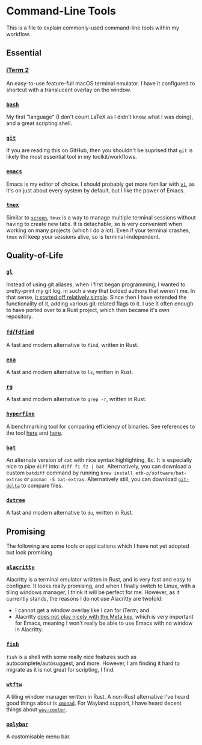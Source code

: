 # Command-Line Tools

This is a file to explain commonly-used command-line tools within my workflow.

## Essential

### [iTerm 2](https://github.com/gnachman/iTerm2)
An easy-to-use feature-full macOS terminal emulator.  I have it configured to shortcut with a translucent overlay on the window.

### [`bash`](https://git.savannah.gnu.org/cgit/bash.git)
My first "language" (I don't count LaTeX as I didn't know what I was doing), and a great scripting shell.

### [`git`](https://git.kernel.org/pub/scm/git/git.git)
If you are reading this on GitHub, then you shouldn't be suprised that `git` is likely the most essential tool in my toolkit/workflows.

### [`emacs`](https://git.savannah.gnu.org/git/emacs.git/)
Emacs is my editor of choice.  I should probably get more familiar with [`vi`](http://ex-vi.cvs.sourceforge.net/ex-vi/ex-vi/), as it's on just about every system by default, but I like the power of Emacs.

### [`tmux`](https://github.com/tmux/tmux)
Similar to [`screen`](https://git.savannah.gnu.org/git/screen.git), `tmux` is a way to manage multiple terminal sessions without having to create new tabs.  It is detachable, so is very convenient when working on many projects (which I do a lot).  Even if your terminal crashes, `tmux` will keep your sessions alive, so is terminal-independent.

## Quality-of-Life

### [`gl`](https://github.com/jakewilliami/gl)
Instead of using git aliases, when I first began programming, I wanted to pretty-print my git log, in such a way that bolded authors that weren't me.  In that sense, [it started off relatively simple](https://github.com/jakewilliami/scripts/blob/98a327a088bc132e4418e3010b228e5f42ffff9c/bash/gl).  Since then I have extended the functionality of it, adding various git-related flags to it.  I use it often enough to have ported over to a Rust project, which then became it's own repository.

### [`fd`/`fdfind`](https://github.com/sharkdp/fd)
A fast and modern alternative to `find`, written in Rust.

### [`exa`](https://github.com/ogham/exa)
A fast and modern alternative to `ls`, written in Rust.

### [`rg`](https://github.com/BurntSushi/ripgrep)
A fast and modern alternative to `grep -r`, written in Rust.

### [`hyperfine`](https://github.com/sharkdp/hyperfine)
A benchmarking tool for comparing efficiency of binaries.  See references to the tool [here](./readme.md) and [here](../julia/Other/advent_of_code/2021/readme.md).

### [`bat`](https://github.com/sharkdp/bat)
An alternate version of `cat` with nice syntax highlighting, &c.  It is especially nice to pipe `diff` into: `diff f1 f2 | bat`.  Alternatively, you can download a custom `batdiff` command by running `brew install eth-p/software/bat-extras` or `pacman -S bat-extras`.  Alternatively still, you can download [`git-delta`](https://github.com/dandavison/delta) to compare files.

### [`dutree`](https://github.com/nachoparker/dutree)
A fast and modern alternative to `du`, written in Rust.

## Promising

The following are some tools or applications which I have not yet adopted but look promising

### [`alacritty`](https://github.com/jwilm/alacritty)
Alacritty is a terminal emulator wriitten in Rust, and is very fast and easy to configure.  It looks really promising, and when I finally switch to Linux, with a tiling windows manager, I think it will be perfect for me.  However, as it currently stands, the reasons I do not use Alacritty are twofold:
  - I cannot get a window overlay like I can for iTerm; and
  - Alacritty [does not play nicely with the Meta key](https://github.com/alacritty/alacritty/issues/62), which is very important for Emacs, meaning I won't really be able to use Emacs with no window in Alacritty.

### [`fish`](https://github.com/fish-shell/fish-shell)
`fish` is a shell with some really nice features such as autocomplete/autosuggest, and more.  However, I am finding it hard to migrate as it is not great for scripting, I find.

### [`wtftw`](https://github.com/kintaro/wtftw)
A tiling window manager written in Rust.  A non-Rust alternative I've heard good things about is [`xmonad`](https://github.com/xmonad/xmonad).  For Wayland support, I have heard decent things about [`way-cooler`](https://github.com/way-cooler/way-cooler).

### [`polybar`](https://github.com/jaagr/polybar)
A customisable menu bar.

### 

